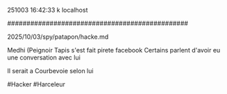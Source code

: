 251003
16:42:33
k
localhost

###############################################

2025/10/03/spy/patapon/hacke.md

Medhi (Peignoir Tapis s'est fait pirete facebook
Certains parlent d'avoir eu une conversation avec lui

Il serait a Courbevoie selon lui

#Hacker
#Harceleur

